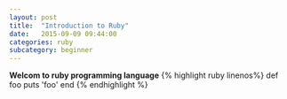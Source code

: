 ```yaml
---
layout: post
title:  "Introduction to Ruby"
date:   2015-09-09 09:44:00
categories: ruby
subcategory: beginner
---
```


**Welcom to ruby programming language**
{% highlight ruby linenos%}
def foo
  puts 'foo'
end
{% endhighlight %}
